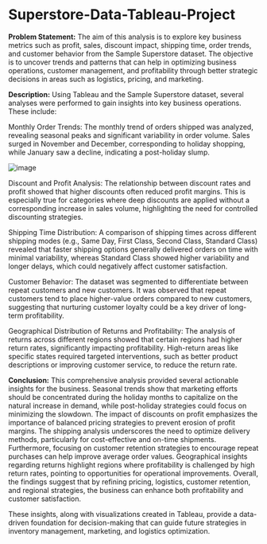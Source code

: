 # Superstore-Data-Tableau-Project
**Problem Statement:**
The aim of this analysis is to explore key business metrics such as profit, sales, discount impact, shipping time, order trends, and customer behavior from the Sample Superstore dataset. The objective is to uncover trends and patterns that can help in optimizing business operations, customer management, and profitability through better strategic decisions in areas such as logistics, pricing, and marketing.

**Description:**
Using Tableau and the Sample Superstore dataset, several analyses were performed to gain insights into key business operations. These include:

Monthly Order Trends: The monthly trend of orders shipped was analyzed, revealing seasonal peaks and significant variability in order volume. Sales surged in November and December, corresponding to holiday shopping, while January saw a decline, indicating a post-holiday slump.

![image](https://github.com/user-attachments/assets/abc1d711-0e5e-4717-a948-a3c9af4f51e3)


Discount and Profit Analysis: The relationship between discount rates and profit showed that higher discounts often reduced profit margins. This is especially true for categories where deep discounts are applied without a corresponding increase in sales volume, highlighting the need for controlled discounting strategies.

Shipping Time Distribution: A comparison of shipping times across different shipping modes (e.g., Same Day, First Class, Second Class, Standard Class) revealed that faster shipping options generally delivered orders on time with minimal variability, whereas Standard Class showed higher variability and longer delays, which could negatively affect customer satisfaction.

Customer Behavior: The dataset was segmented to differentiate between repeat customers and new customers. It was observed that repeat customers tend to place higher-value orders compared to new customers, suggesting that nurturing customer loyalty could be a key driver of long-term profitability.

Geographical Distribution of Returns and Profitability: The analysis of returns across different regions showed that certain regions had higher return rates, significantly impacting profitability. High-return areas like specific states required targeted interventions, such as better product descriptions or improving customer service, to reduce the return rate.

**Conclusion:**
This comprehensive analysis provided several actionable insights for the business. Seasonal trends show that marketing efforts should be concentrated during the holiday months to capitalize on the natural increase in demand, while post-holiday strategies could focus on minimizing the slowdown. The impact of discounts on profit emphasizes the importance of balanced pricing strategies to prevent erosion of profit margins. The shipping analysis underscores the need to optimize delivery methods, particularly for cost-effective and on-time shipments. Furthermore, focusing on customer retention strategies to encourage repeat purchases can help improve average order values. Geographical insights regarding returns highlight regions where profitability is challenged by high return rates, pointing to opportunities for operational improvements. Overall, the findings suggest that by refining pricing, logistics, customer retention, and regional strategies, the business can enhance both profitability and customer satisfaction.

These insights, along with visualizations created in Tableau, provide a data-driven foundation for decision-making that can guide future strategies in inventory management, marketing, and logistics optimization.
